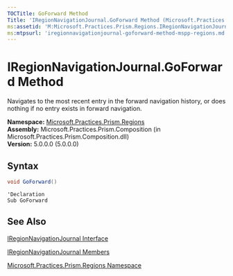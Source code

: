 ```yaml
---
TOCTitle: GoForward Method
Title: 'IRegionNavigationJournal.GoForward Method (Microsoft.Practices.Prism.Regions)'
ms:assetid: 'M:Microsoft.Practices.Prism.Regions.IRegionNavigationJournal.GoForward'
ms:mtpsurl: 'iregionnavigationjournal-goforward-method-mspp-regions.md'
---
```


# IRegionNavigationJournal.GoForward Method

Navigates to the most recent entry in the forward navigation history, or does nothing if no entry exists in forward navigation.

**Namespace:** [Microsoft.Practices.Prism.Regions](/patterns-practices/reference/mspp-regions-namespace)<br/>
**Assembly:** Microsoft.Practices.Prism.Composition (in Microsoft.Practices.Prism.Composition.dll)<br/>
**Version:** 5.0.0.0 (5.0.0.0)

## Syntax

```C#
void GoForward()
````

```VB
'Declaration
Sub GoForward
```

##  See Also

[IRegionNavigationJournal Interface](/patterns-practices/reference/iregionnavigationjournal-interface-mspp-regions)

[IRegionNavigationJournal Members](/patterns-practices/reference/iregionnavigationjournal-members-mspp-regions)

[Microsoft.Practices.Prism.Regions Namespace](/patterns-practices/reference/mspp-regions-namespace)
